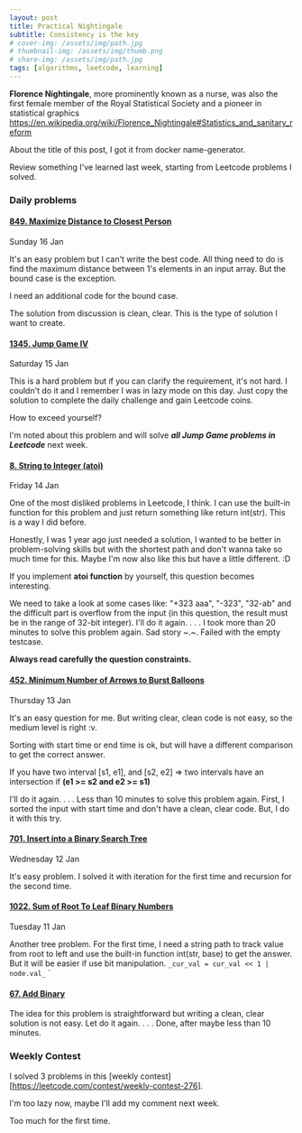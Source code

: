 ```yaml
---
layout: post
title: Practical Nightingale
subtitle: Consistency is the key
# cover-img: /assets/img/path.jpg
# thumbnail-img: /assets/img/thumb.png
# share-img: /assets/img/path.jpg
tags: [algorithms, leetcode, learning]
---
```


**Florence Nightingale**, more prominently known as a nurse, was also the first female member of the Royal Statistical Society and a pioneer in statistical graphics https://en.wikipedia.org/wiki/Florence_Nightingale#Statistics_and_sanitary_reform

About the title of this post, I got it from docker name-generator.

Review something I've learned last week, starting from Leetcode problems I solved.

### Daily problems

#### [849. Maximize Distance to Closest Person](https://leetcode.com/problems/maximize-distance-to-closest-person/)

Sunday 16 Jan

It's an easy problem but I can't write the best code. All thing need to do is find the maximum distance between 1's elements in an input array. But the bound case is the exception. 

I need an additional code for the bound case. 

The solution from discussion is clean, clear. This is the type of solution I want to create.

#### [1345. Jump Game IV](https://leetcode.com/problems/jump-game-iv/)

Saturday 15 Jan

This is a hard problem but if you can clarify the requirement, it's not hard. I couldn't do it and I remember I was in lazy mode on this day. Just copy the solution to complete the daily challenge and gain Leetcode coins. 

How to exceed yourself?

I'm noted about this problem and will solve **_all Jump Game problems in Leetcode_** next week.


#### [8. String to Integer (atoi)](https://leetcode.com/problems/string-to-integer-atoi/)

Friday 14 Jan

One of the most disliked problems in Leetcode, I think. I can use the built-in function for this problem and just return something like return int(str). This is a way I did before. 

Honestly, I was 1 year ago just needed a solution, I wanted to be better in problem-solving skills but with the shortest path and don't wanna take so much time for this. Maybe I'm now also like this but have a little different. :D

If you implement **atoi function** by yourself, this question becomes interesting.

We need to take a look at some cases like: "+323 aaa", "-323", "32-ab" and the difficult part is overflow from the input (in this question, the result must be in the range of 32-bit integer). I'll do it again.
.
.
.
I took more than 20 minutes to solve this problem again. Sad story ~.~. Failed with the empty testcase. 

**Always read carefully the question constraints.**


#### [452. Minimum Number of Arrows to Burst Balloons](https://leetcode.com/problems/minimum-number-of-arrows-to-burst-balloons/)

Thursday 13 Jan

It's an easy question for me. But writing clear, clean code is not easy, so the medium level is right :v. 

Sorting with start time or end time is ok, but will have a different comparison to get the correct answer.

If you have two interval [s1, e1], and [s2, e2] => two intervals have an intersection if **(e1 >= s2 and e2 >= s1)**

I'll do it again.
.
.
.
Less than 10 minutes to solve this problem again. First, I sorted the input with start time and don't have a clean, clear code. But, I do it with this try.


#### [701. Insert into a Binary Search Tree](https://leetcode.com/problems/insert-into-a-binary-search-tree/)

Wednesday 12 Jan

It's easy problem. I solved it with iteration for the first time and recursion for the second time. 


#### [1022. Sum of Root To Leaf Binary Numbers](https://leetcode.com/problems/sum-of-root-to-leaf-binary-numbers/)

Tuesday 11 Jan

Another tree problem. For the first time, I need a string path to track value from root to left and use the built-in function int(str, base) to get the answer. But it will be easier if use bit manipulation. `_cur_val = cur_val << 1 | node.val_`
`


#### [67. Add Binary](https://leetcode.com/problems/add-binary/)

The idea for this problem is straightforward but writing a clean, clear solution is not easy. 
Let do it again.
. 
.
.
Done, after maybe less than 10 minutes. 

### Weekly Contest
I solved 3 problems in this [weekly contest][https://leetcode.com/contest/weekly-contest-276].

I'm too lazy now, maybe I'll add my comment next week. 

Too much for the first time.
